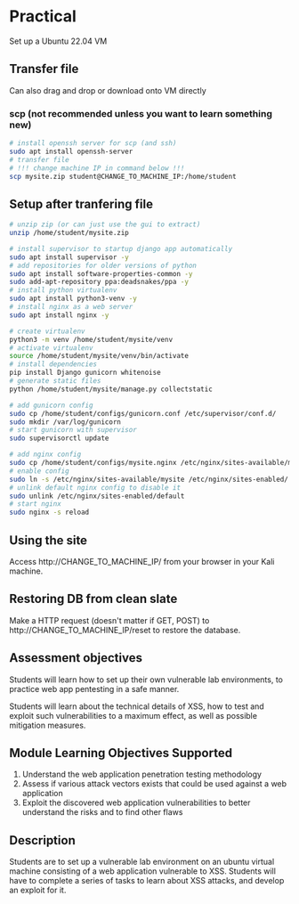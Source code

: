 # Practical

Set up a Ubuntu 22.04 VM

## Transfer file

Can also drag and drop or download onto VM directly

### scp (not recommended unless you want to learn something new)

```bash
# install openssh server for scp (and ssh)
sudo apt install openssh-server
# transfer file
# !!! change machine IP in command below !!!
scp mysite.zip student@CHANGE_TO_MACHINE_IP:/home/student
```

## Setup after tranfering file

```bash
# unzip zip (or can just use the gui to extract)
unzip /home/student/mysite.zip

# install supervisor to startup django app automatically
sudo apt install supervisor -y
# add repositories for older versions of python
sudo apt install software-properties-common -y
sudo add-apt-repository ppa:deadsnakes/ppa -y
# install python virtualenv
sudo apt install python3-venv -y
# install nginx as a web server
sudo apt install nginx -y

# create virtualenv
python3 -m venv /home/student/mysite/venv
# activate virtualenv
source /home/student/mysite/venv/bin/activate
# install dependencies
pip install Django gunicorn whitenoise
# generate static files
python /home/student/mysite/manage.py collectstatic

# add gunicorn config
sudo cp /home/student/configs/gunicorn.conf /etc/supervisor/conf.d/
sudo mkdir /var/log/gunicorn
# start gunicorn with supervisor
sudo supervisorctl update

# add nginx config
sudo cp /home/student/configs/mysite.nginx /etc/nginx/sites-available/mysite
# enable config
sudo ln -s /etc/nginx/sites-available/mysite /etc/nginx/sites-enabled/
# unlink default nginx config to disable it
sudo unlink /etc/nginx/sites-enabled/default
# start nginx
sudo nginx -s reload
```

## Using the site

Access http://CHANGE_TO_MACHINE_IP/ from your browser in your Kali machine.

## Restoring DB from clean slate

Make a HTTP request (doesn't matter if GET, POST) to http://CHANGE_TO_MACHINE_IP/reset to restore the database.

## Assessment objectives

Students will learn how to set up their own vulnerable lab environments, to practice web app pentesting in a safe manner.

Students will learn about the technical details of XSS, how to test and exploit such vulnerabilities to a maximum effect, as well as possible mitigation measures.

## Module Learning Objectives Supported

1. Understand the web application penetration testing methodology
2. Assess if various attack vectors exists that could be used against a web application
3. Exploit the discovered web application vulnerabilities to better understand the risks and to find other flaws

## Description

Students are to set up a vulnerable lab environment on an ubuntu virtual machine consisting of a web application vulnerable to XSS. Students will have to complete a series of tasks to learn about XSS attacks, and develop an exploit for it.
